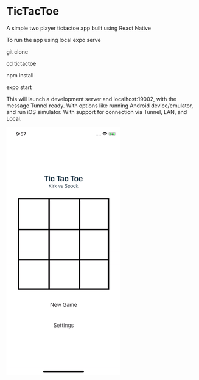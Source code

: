 # TicTacToe

A simple two player tictactoe app built using React Native

To run the app using local expo serve

git clone 

cd tictactoe

npm install

expo start

This will launch a development server and localhost:19002, with the message Tunnel ready. With options like running Android device/emulator, and run iOS simulator. With support for connection via Tunnel, LAN, and Local.



![App Preview](app_preview.gif)

